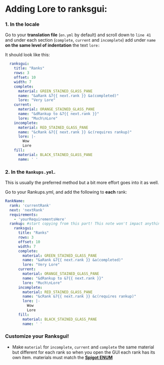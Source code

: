 # Adding Lore to ranksgui:
### 1. In the locale
Go to your **translation file** (`en.yml` by default) and scroll down to `line 41` and under each section (`complete`, `current` and `incomplete`) add under `name` **on the same level of indentation** the text `lore:`

It should look like this:
```yml
  ranksgui:
    title: "Ranks"
    rows: 3
    offset: 10
    width: 7
    complete:
      material: GREEN_STAINED_GLASS_PANE
      name: "&aRank &7{{ next.rank }} &a(completed)"
      lore: "Very Lore"
    current:
      material: ORANGE_STAINED_GLASS_PANE
      name: "&dRankup to &7{{ next.rank }}"
      lore: "Much\nLore"
    incomplete:
      material: RED_STAINED_GLASS_PANE
      name: "&cRank &7{{ next.rank }} &c(requires rankup)"
      lore: |-
        Wow
        Lore
    fill:
      material: BLACK_STAINED_GLASS_PANE
      name: ' '
```
### 2. In the `Rankups.yml`.
This is usually the preferred method but a bit more effort goes into it as well.

Go to your Rankups.yml, and add the following to __**each**__ rank:
```yaml
RankName:
  rank: 'currentRank'
  next: 'nextRank'
  requirements:
    - 'yourRequirementsHere'
  rankup: #start copying from this part! This note won't impact anything and can be removed. 
    ranksgui:
      title: "Ranks"
      rows: 3
      offset: 10
      width: 7
      complete:
        material: GREEN_STAINED_GLASS_PANE
        name: "&aRank &7{{ next.rank }} &a(completed)"
        lore: "Very Lore"
      current:
        material: ORANGE_STAINED_GLASS_PANE
        name: "&dRankup to &7{{ next.rank }}"
        lore: "Much\nLore"
      incomplete:
        material: RED_STAINED_GLASS_PANE
        name: "&cRank &7{{ next.rank }} &c(requires rankup)"
        lore: |-
          Wow
          Lore
      fill:
        material: BLACK_STAINED_GLASS_PANE
        name: ' '
```
### Customize your Ranksgui!
- Make `material` for `incomplete`, `current` and `complete` the same material but different for each rank so when you open the GUI each rank has its own item. materials must match the **[Spigot ENUM](https://hub.spigotmc.org/javadocs/bukkit/org/bukkit/Material.html)**
